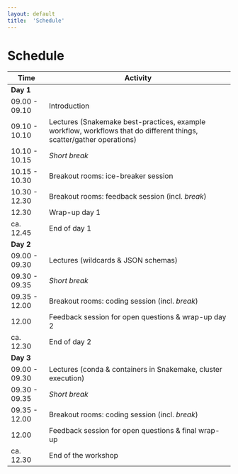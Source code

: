 ```yaml
---
layout: default
title:  'Schedule'
---
```


# Schedule

| Time                | Activity                                       |
| ------------------- | ---------------------------------------------- |
**Day 1**                 |
09.00 - 09.10         | Introduction |
09.10 - 10.10         | Lectures (Snakemake best-practices, example workflow, workflows that do different things, scatter/gather operations) |
10.10 - 10.15         | *Short break* |
10.15 - 10.30         | Breakout rooms: ice-breaker session |
10.30 - 12.30         | Breakout rooms: feedback session (incl. *break*) |
12.30                 | Wrap-up day 1 |
ca. 12.45             | End of day 1 |
**Day 2**                 | |
09.00 - 09.30         | Lectures (wildcards & JSON schemas) |
09.30 - 09.35         | *Short break* |
09.35 - 12.00         | Breakout rooms: coding session (incl. *break*) |
12.00                 | Feedback session for open questions & wrap-up day 2 |
ca. 12.30             | End of day 2 |
**Day 3** | |
09.00 - 09.30         | Lectures (conda & containers in Snakemake, cluster execution) |
09.30 - 09.35         | *Short break* |
09.35 - 12.00         | Breakout rooms: coding session (incl. *break*) |
12.00                 | Feedback session for open questions & final wrap-up |
ca. 12.30             | End of the workshop |
